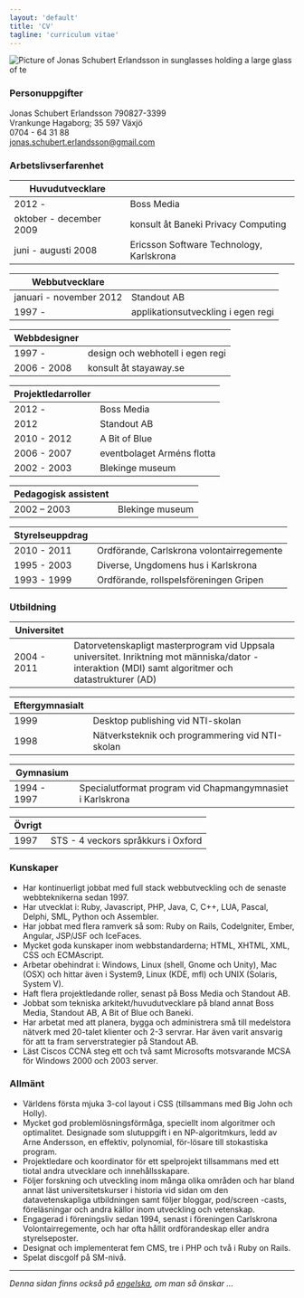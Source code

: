 ```yaml
---
layout: 'default'
title: 'CV'
tagline: 'curriculum vitae'
---
```

![Picture of Jonas Schubert Erlandsson in sunglasses holding a large glass of te](http://www.gravatar.com/avatar/e1c3d4473d83daf1d88e6e846d60e38b.png?s=150)
### Personuppgifter
Jonas Schubert Erlandsson 790827-3399  
Vrankunge Hagaborg; 35 597 Växjö  
0704 - 64 31 88  
jonas.schubert.erlandsson@gmail.com

### Arbetslivserfarenhet

  Huvudutvecklare | &nbsp;
-------|--------
  2012 - | Boss Media
  oktober - december 2009 | konsult åt Baneki Privacy Computing
  juni - augusti 2008 | Ericsson Software Technology, Karlskrona

  Webbutvecklare | &nbsp;
-------|--------
  januari - november 2012 | Standout AB
  1997 - | applikationsutveckling i egen regi

  Webbdesigner | &nbsp;
-------|--------
  1997 -  | design och webhotell i egen regi
  2006 - 2008 | konsult åt stayaway.se

  Projektledarroller | &nbsp;
-------|--------
  2012 - | Boss Media
  2012 | Standout AB
  2010 - 2012 | A Bit of Blue
  2006 - 2007 | eventbolaget Arméns flotta
  2002 - 2003 | Blekinge museum

  Pedagogisk assistent | &nbsp;
-------|--------
  2002 – 2003 | Blekinge museum

  Styrelseuppdrag | &nbsp;
-------|--------
  2010 - 2011 | Ordförande, Carlskrona volontairregemente
  1995 - 2003 | Diverse, Ungdomens hus i Karlskrona
  1993 - 1999 | Ordförande, rollspelsföreningen Gripen

### Utbildning

  Universitet | &nbsp;
-------|--------
  2004 - 2011 | Datorvetenskapligt masterprogram vid Uppsala universitet. Inriktning mot människa/dator -interaktion (MDI) samt algoritmer och datastrukturer (AD)

  Eftergymnasialt | &nbsp;
-------|--------
  1999 | Desktop publishing vid NTI-skolan
  1998 | Nätverksteknik och programmering vid NTI-skolan

  Gymnasium | &nbsp;
-------|--------
  1994 - 1997 | Specialutformat program vid Chapmangymnasiet i Karlskrona

  Övrigt | &nbsp;
-------|--------
  1997 | STS - 4 veckors språkkurs i Oxford

### Kunskaper

* Har kontinuerligt jobbat med full stack webbutveckling och de senaste webbteknikerna sedan 1997.
* Har utvecklat i: Ruby, Javascript, PHP, Java, C, C++, LUA, Pascal, Delphi, SML, Python och Assembler.
* Har jobbat med flera ramverk så som: Ruby on Rails, CodeIgniter, Ember, Angular, JSP/JSF och IceFaces.
* Mycket goda kunskaper inom webbstandarderna; HTML, XHTML, XML, CSS och ECMAscript.
* Arbetar obehindrat i: Windows, Linux (shell, Gnome och Unity), Mac (OSX) och hittar även i System9, Linux (KDE, mfl) och UNIX (Solaris, System V).
* Haft flera projektledande roller, senast på Boss Media och Standout AB.
* Jobbat som tekniska arkitekt/huvudutvecklare på bland annat Boss Media, Standout AB, A Bit of Blue och Baneki.
* Har arbetat med att planera, bygga och administrera små till medelstora nätverk med 20-talet klienter och 2-3 servrar. Har även varit ansvarig för att ta fram serverstrategier på Standout AB.
* Läst Ciscos CCNA steg ett och två samt Microsofts motsvarande MCSA för Windows 2000 och 2003 server.

### Allmänt

* Världens första mjuka 3-col layout i CSS (tillsammans med Big John och Holly).
* Mycket god problemlösningsförmåga, speciellt inom algoritmer och optimalitet. Designade som slutuppgift i en NP-algoritmkurs, ledd av Arne Andersson, en effektiv, polynomial, för-lösare till stokastiska program.
* Projektledare och koordinator för ett spelprojekt tillsammans med ett tiotal andra utvecklare och innehållsskapare.
* Följer forskning och utveckling inom många olika områden och har bland annat läst universitetskurser i historia vid sidan om den datavetenskapliga utbildningen samt följer bloggar, pod/screen -casts, föreläsningar och andra källor inom utveckling och vetenskap.
* Engagerad i föreningsliv sedan 1994, senast i föreningen Carlskrona Volontairregemente, och har ofta hållit ordförandeskap eller andra styrelseposter.
* Designat och implementerat fem CMS, tre i PHP och två i Ruby on Rails.
* Spelat discgolf på SM-nivå.

--------------

*Denna sidan finns också på [engelska](/cv/), om man så önskar ...*
